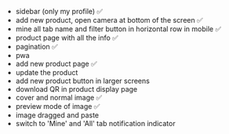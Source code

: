 - sidebar (only my profile) ✅ 
- add new product, open camera at bottom of the screen ✅ 
- mine all tab name and filter button in horizontal row in mobile ✅ 
- product page with all the info ✅
- pagination ✅ 
- pwa 
- add new product page ✅ 
- update the product 
- add new product button in larger screens 
- download QR in product display page 
- cover and normal image ✅
- preview mode of image ✅
- image dragged and paste 
- switch to 'Mine' and 'All' tab notification indicator 

